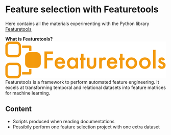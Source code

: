 # Feature selection with **Featuretools**

Here contains all the materials experimenting with the Python library [Featuretools](https://docs.featuretools.com/#minute-quick-start)

**What is Featuretools?**  
![](featuretools-logo.png)
Featuretools is a framework to perform automated feature engineering. It excels at transforming temporal and relational datasets into feature matrices for machine learning.
## Content
- Scripts produced when reading documentations
- Possibily perform one feature selection project with one extra dataset
